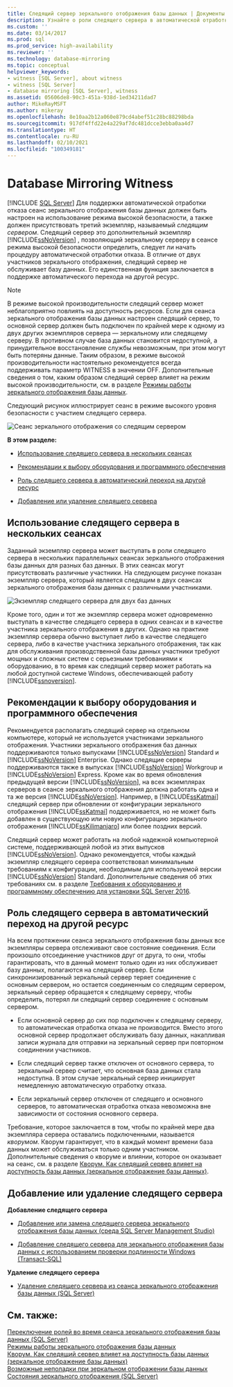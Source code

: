 ```yaml
---
title: Следящий сервер зеркального отображения базы данных | Документы Майкрософт
description: Узнайте о роли следящего сервера в автоматической отработке отказа при зеркальном отображении базы данных SQL Server. В отличие от участников следящий сервер не обслуживает базу данных.
ms.custom: ''
ms.date: 03/14/2017
ms.prod: sql
ms.prod_service: high-availability
ms.reviewer: ''
ms.technology: database-mirroring
ms.topic: conceptual
helpviewer_keywords:
- witness [SQL Server], about witness
- witness [SQL Server]
- database mirroring [SQL Server], witness
ms.assetid: 05606de8-90c3-451a-938d-1ed34211dad7
author: MikeRayMSFT
ms.author: mikeray
ms.openlocfilehash: 8e10aa2b12a060e879cd4abef51c28bc88298bda
ms.sourcegitcommit: 917df4ffd22e4a229af7dc481dcce3ebba0aa4d7
ms.translationtype: HT
ms.contentlocale: ru-RU
ms.lasthandoff: 02/10/2021
ms.locfileid: "100349181"
---
```

# <a name="database-mirroring-witness"></a>Database Mirroring Witness
 [!INCLUDE [SQL Server](../../includes/applies-to-version/sqlserver.md)]
  Для поддержки автоматической отработки отказа сеанс зеркального отображения базы данных должен быть настроен на использование режима высокой безопасности, а также должен присутствовать третий экземпляр, называемый *следящим сервером*. Следящий сервер это дополнительный экземпляр [!INCLUDE[ssNoVersion](../../includes/ssnoversion-md.md)] , позволяющий зеркальному серверу в сеансе режима высокой безопасности определить, следует ли начать процедуру автоматической отработки отказа. В отличие от двух участников зеркального отображения, следящий сервер не обслуживает базу данных. Его единственная функция заключается в поддержке автоматического перехода на другой ресурс.  
  
> [!NOTE]  
>  В режиме высокой производительности следящий сервер может неблагоприятно повлиять на доступность ресурсов. Если для сеанса зеркального отображения базы данных настроен следящий сервер, то основной сервер должен быть подключен по крайней мере к одному из двух других экземпляров сервера — зеркальному или следящему серверу. В противном случае база данных становится недоступной, а принудительное восстановление службы невозможным, при этом могут быть потеряны данные. Таким образом, в режиме высокой производительности настоятельно рекомендуется всегда поддерживать параметр WITNESS в значении OFF. Дополнительные сведения о том, каким образом следящий сервер влияет на режим высокой производительности, см. в разделе [Режимы работы зеркального отображения базы данных](../../database-engine/database-mirroring/database-mirroring-operating-modes.md).  
  
 Следующий рисунок иллюстрирует сеанс в режиме высокого уровня безопасности с участием следящего сервера.  
  
 ![Сеанс зеркального отображения со следящим сервером](../../database-engine/database-mirroring/media/dbm-3-way-session-intro.gif "Сеанс зеркального отображения со следящим сервером")  
  
 **В этом разделе:**  
  
-   [Использование следящего сервера в нескольких сеансах](#InMultipleSessions)  
  
-   [Рекомендации к выбору оборудования и программного обеспечения](#SwHwRecommendations)  
  
-   [Роль следящего сервера в автоматический переход на другой ресурс](#InAutoFo)  
  
-   [Добавление или удаление следящего сервера](#AddRemoveWitness)  
  
##  <a name="using-a-witness-in-multiple-sessions"></a><a name="InMultipleSessions"></a> Использование следящего сервера в нескольких сеансах  
 Заданный экземпляр сервера может выступать в роли следящего сервера в нескольких параллельных сеансах зеркального отображения базы данных для разных баз данных. В этих сеансах могут присутствовать различные участники. На следующем рисунке показан экземпляр сервера, который является следящим в двух сеансах зеркального отображения базы данных с различными участниками.  
  
 ![Экземпляр следящего сервера для двух баз данных](../../database-engine/database-mirroring/media/dbm-witness-in-2-sessions.gif "Экземпляр следящего сервера для двух баз данных")  
  
 Кроме того, один и тот же экземпляр сервера может одновременно выступать в качестве следящего сервера в одних сеансах и в качестве участника зеркального отображения в других. Однако на практике экземпляр сервера обычно выступает либо в качестве следящего сервера, либо в качестве участника зеркального отображения, так как для обслуживания производственной базы данных участники требуют мощных и сложных систем с серьезными требованиями к оборудованию, в то время как следящий сервер может работать на любой доступной системе Windows, обеспечивающей работу [!INCLUDE[ssnoversion](../../includes/ssnoversion-md.md)].  
  
##  <a name="software-and-hardware-recommendations"></a><a name="SwHwRecommendations"></a> Рекомендации к выбору оборудования и программного обеспечения  
 Рекомендуется располагать следящий сервер на отдельном компьютере, который не используется участниками зеркального отображения. Участники зеркального отображения баз данных поддерживаются только выпусками [!INCLUDE[ssNoVersion](../../includes/ssnoversion-md.md)] Standard и [!INCLUDE[ssNoVersion](../../includes/ssnoversion-md.md)] Enterprise. Однако следящие серверы поддерживаются также в выпусках [!INCLUDE[ssNoVersion](../../includes/ssnoversion-md.md)] Workgroup и [!INCLUDE[ssNoVersion](../../includes/ssnoversion-md.md)] Express. Кроме как во время обновления предыдущей версии [!INCLUDE[ssNoVersion](../../includes/ssnoversion-md.md)], на всех экземплярах серверов в сеансе зеркального отображения должна работать одна и та же версия [!INCLUDE[ssNoVersion](../../includes/ssnoversion-md.md)]. Например, в [!INCLUDE[ssKatmai](../../includes/sskatmai-md.md)] следящий сервер при обновлении от конфигурации зеркального отображения [!INCLUDE[ssKatmai](../../includes/sskatmai-md.md)] поддерживается, но не может быть добавлен в существующую или новую конфигурацию зеркального отображения [!INCLUDE[ssKilimanjaro](../../includes/sskilimanjaro-md.md)] или более поздних версий.  
  
 Следящий сервер может работать на любой надежной компьютерной системе, поддерживающей любой из этих выпусков [!INCLUDE[ssNoVersion](../../includes/ssnoversion-md.md)]. Однако рекомендуется, чтобы каждый экземпляр следящего сервера соответствовал минимальным требованиям к конфигурации, необходимым для используемой версии [!INCLUDE[ssNoVersion](../../includes/ssnoversion-md.md)] Standard. Дополнительные сведения об этих требованиях см. в разделе [Требования к оборудованию и программному обеспечению для установки SQL Server 2016](../../sql-server/install/hardware-and-software-requirements-for-installing-sql-server.md).  
  
##  <a name="role-of-the-witness-in-automatic-failover"></a><a name="InAutoFo"></a> Роль следящего сервера в автоматический переход на другой ресурс  
 На всем протяжении сеанса зеркального отображения базы данных все экземпляры сервера отслеживают свое состояние соединения. Если произошло отсоединение участников друг от друга, то они, чтобы гарантировать, что в данный момент только один из них обслуживает базу данных, полагаются на следящий сервер. Если синхронизированный зеркальный сервер теряет соединение с основным сервером, но остается соединенным со следящим сервером, зеркальный сервер обращается к следящему серверу, чтобы определить, потерял ли следящий сервер соединение с основным сервером.  
  
-   Если основной сервер до сих пор подключен к следящему серверу, то автоматическая отработка отказа не производится. Вместо этого основной сервер продолжает обслуживать базу данных, накапливая записи журнала для отправки на зеркальный сервер при повторном соединении участников.  
  
-   Если следящий сервер также отключен от основного сервера, то зеркальный сервер считает, что основная база данных стала недоступна. В этом случае зеркальный сервер инициирует немедленную автоматическую отработку отказа.  
  
-   Если зеркальный сервер отключен от следящего и основного серверов, то автоматическая отработка отказа невозможна вне зависимости от состояния основного сервера.  
  
 Требование, которое заключается в том, чтобы по крайней мере два экземпляра сервера оставались подключенными, называется *кворумом*. Кворум гарантирует, что в каждый момент времени база данных может обслуживаться только одним участником. Дополнительные сведения о кворуме и влиянии, которое он оказывает на сеанс, см. в разделе [Кворум. Как следящий сервер влияет на доступность базы данных &#40;зеркальное отображение базы данных&#41;](../../database-engine/database-mirroring/quorum-how-a-witness-affects-database-availability-database-mirroring.md).  
  
##  <a name="to-add-or-remove-a-witness"></a><a name="AddRemoveWitness"></a> Добавление или удаление следящего сервера  
 **Добавление следящего сервера**  
  
-   [Добавление или замена следящего сервера зеркального отображения базы данных (среда SQL Server Management Studio)](../../database-engine/database-mirroring/add-or-replace-a-database-mirroring-witness-sql-server-management-studio.md)  
  
-   [Добавление следящего сервера для зеркального отображения базы данных с использованием проверки подлинности Windows (Transact-SQL)](../../database-engine/database-mirroring/add-a-database-mirroring-witness-using-windows-authentication-transact-sql.md)  
  
 **Удаление следящего сервера**  
  
-   [Удаление следящего сервера из сеанса зеркального отображения базы данных (SQL Server)](../../database-engine/database-mirroring/remove-the-witness-from-a-database-mirroring-session-sql-server.md)  
  
## <a name="see-also"></a>См. также:  
 [Переключение ролей во время сеанса зеркального отображения базы данных (SQL Server)](../../database-engine/database-mirroring/role-switching-during-a-database-mirroring-session-sql-server.md)   
 [Режимы работы зеркального отображения базы данных](../../database-engine/database-mirroring/database-mirroring-operating-modes.md)   
 [Кворум. Как следящий сервер влияет на доступность базы данных (зеркальное отображение базы данных)](../../database-engine/database-mirroring/quorum-how-a-witness-affects-database-availability-database-mirroring.md)   
 [Возможные неполадки при зеркальном отображении базы данных](../../database-engine/database-mirroring/possible-failures-during-database-mirroring.md)   
 [Состояния зеркального отображения (SQL Server)](../../database-engine/database-mirroring/mirroring-states-sql-server.md)  
  
  
